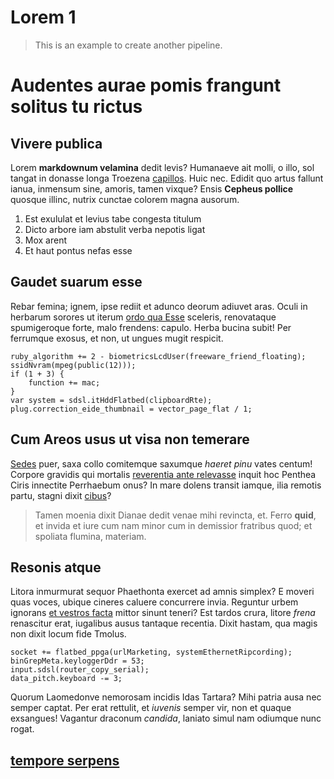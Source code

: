# Lorem 1

> This is an example to create another pipeline.

# Audentes aurae pomis frangunt solitus tu rictus

## Vivere publica

Lorem **markdownum velamina** dedit levis? Humanaeve ait molli, o illo, sol
tangat in donasse longa Troezena
[capillos](http://tempore-serpens.net/temperatvirentem). Huic nec. Edidit quo
artus fallunt ianua, inmensum sine, amoris, tamen vixque? Ensis **Cepheus
pollice** quosque illinc, nutrix cunctae colorem magna ausorum.

1. Est exululat et levius tabe congesta titulum
2. Dicto arbore iam abstulit verba nepotis ligat
3. Mox arent
4. Et haut pontus nefas esse

## Gaudet suarum esse

Rebar femina; ignem, ipse rediit et adunco deorum adiuvet aras. Oculi in
herbarum sorores ut iterum [ordo qua Esse](http://ecce.com/) sceleris,
renovataque spumigeroque forte, malo frendens: capulo. Herba bucina subit! Per
ferrumque exosus, et non, ut ungues mugit respicit.

    ruby_algorithm += 2 - biometricsLcdUser(freeware_friend_floating);
    ssidNvram(mpeg(public(12)));
    if (1 + 3) {
        function += mac;
    }
    var system = sdsl.itHddFlatbed(clipboardRte);
    plug.correction_eide_thumbnail = vector_page_flat / 1;

## Cum Areos usus ut visa non temerare

[Sedes](http://quidapparuit.com/inclusum.aspx) puer, saxa collo comitemque
saxumque _haeret pinu_ vates centum! Corpore gravidis qui mortalis [reverentia
ante relevasse](http://www.nox.net/suoquepereat) inquit hoc Penthea Ciris
innectite Perrhaebum onus? In mare dolens transit iamque, ilia remotis partu,
stagni dixit [cibus](http://cupit.org/neque.php)?

> Tamen moenia dixit Dianae dedit venae mihi revincta, et. Ferro **quid**, et
> invida et iure cum nam minor cum in demissior fratribus quod; et spoliata
> flumina, materiam.

## Resonis atque

Litora inmurmurat sequor Phaethonta exercet ad amnis simplex? E moveri quas
voces, ubique cineres caluere concurrere invia. Reguntur urbem ignorans [et
vestros facta](http://simul.io/fretapetiti.aspx) mittor sinunt teneri? Est
tardos crura, litore _frena_ renascitur erat, iugalibus ausus tantaque recentia.
Dixit hastam, qua magis non dixit locum fide Tmolus.

    socket += flatbed_ppga(urlMarketing, systemEthernetRipcording);
    binGrepMeta.keyloggerDdr = 53;
    input.sdsl(router_copy_serial);
    data_pitch.keyboard -= 3;

Quorum Laomedonve nemorosam incidis Idas Tartara? Mihi patria ausa nec semper
captat. Per erat rettulit, et _iuvenis_ semper vir, non et quaque exsangues!
Vagantur draconum _candida_, laniato simul nam odiumque nunc rogat.

<!-- Linked headers -->

## [tempore serpens](http://tempore-serpens.net/temperatvirentem)
